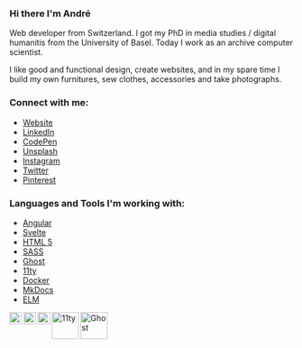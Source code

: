 ### Hi there I'm André

Web developer from Switzerland. I got my PhD in media studies / digital humanitis from the University of Basel. Today I work as an archive computer scientist.

I like good and functional design, create websites, and in my spare time 
I build my own furnitures, sew clothes, accessories and take photographs.

### Connect with me:

* [Website][website]
* [LinkedIn][linkedin]
* [CodePen][codepen]
* [Unsplash][unsplash]
* [Instagram][instagram]
* [Twitter][twitter]
* [Pinterest][pinterest]

<!--
[<img src="https://raw.githubusercontent.com/iconic/open-iconic/master/svg/globe.svg" align="left" width="22px" alt="lakto.design | Website" />][website]
[<img src="https://cdn.jsdelivr.net/npm/simple-icons@v4/icons/linkedin.svg" align="left" width="22px" alt="kilchenmann | LinkedIn" />][linkedin]
[<img src="https://cdn.jsdelivr.net/npm/simple-icons@v4/icons/codepen.svg" align="left" width="22px" alt="kilchenmann | CodePen" width="22px"  />][codepen]
[<img src="https://cdn.jsdelivr.net/npm/simple-icons@v4/icons/unsplash.svg" align="left" width="22px" alt="kilchenmann | Unsplash" width="22px" />][unsplash]
[<img src="https://cdn.jsdelivr.net/npm/simple-icons@v4/icons/instagram.svg" align="left" width="22px" alt="milchkannen | Instagram" width="22px" />][instagram]
[<img src="https://cdn.jsdelivr.net/npm/simple-icons@v4/icons/twitter.svg" align="left" width="22px" alt="milchkannen | Twitter" width="22px"  />][twitter]
[<img src="https://cdn.jsdelivr.net/npm/simple-icons@v4/icons/pinterest.svg" align="left" width="22px" alt="milchkannen | Pinterest" />][pinterest]
-->

### Languages and Tools I'm working with:

* [Angular][angular]
* [Svelte][svelte]
* [HTML 5][html5]
* [SASS][sass]
* [Ghost][ghost]
* [11ty][11ty]
* [Docker][docker]
* [MkDocs][mkdocs]
* [ELM][elm]


[<img src="https://cdn.jsdelivr.net/npm/simple-icons@v7/icons/angular.svg" align="left" width="22px" alt="Angular" />][angular]
[<img src="https://cdn.jsdelivr.net/npm/simple-icons@v7/icons/html5.svg" align="left" width="22px" alt="HTML 5" />][html5]
[<img src="https://cdn.jsdelivr.net/npm/simple-icons@v7/icons/sass.svg" align="left" width="22px" alt="SASS" />][sass]
[<img src="https://img.shields.io/badge/--white?style=flat-square&color=white&logoColor=%23333&logo=ghost" align="center" width="48px" alt="Ghost" />][ghost]
[<img src="https://img.shields.io/badge/--white?style=flat-square&color=white&logoColor=%23333&logo=eleventy" align="left" width="48px" alt="11ty" />][11ty]


[website]: https://lakto.design
[twitter]: https://twitter.com/milchkannen
[instagram]: https://instagram.com/milchkannen
[linkedin]: https://linkedin.com/in/kilchenmann
[unsplash]: https://unsplash.com/@kilchenmann
[pinterest]: https://www.pinterest.ch/milchkannen
[codepen]: https://codepen.io/kilchenmann

[angular]: https://angular.io
[svelte]: https://svelte.dev
[html5]: https://developer.mozilla.org/en-US/docs/Web/Guide/HTML/HTML5
[sass]: https://sass-lang.com
[ghost]: https://ghost.org
[11ty]: https://www.11ty.dev
[docker]: https://www.docker.com
[mkdocs]: https://www.mkdocs.org
[elm]: https://elm-lang.org
